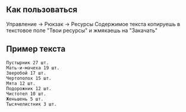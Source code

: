 Как пользоваться
--
Управление -> Рюкзак -> Ресурсы
Содержимое текста копируешь в текстовое поле "Твои ресурсы" и жмякаешь на "Закачать"

Пример текста
--
```
Пустырник 27 шт.
Мать-и-мачеха 19 шт.
Зверобой 17 шт.
Чертополох 15 шт.
Мята 12 шт.
Подорожник 12 шт.
Чистотел 10 шт.
Женьшень 5 шт.
Тысячелистник 3 шт.
```

